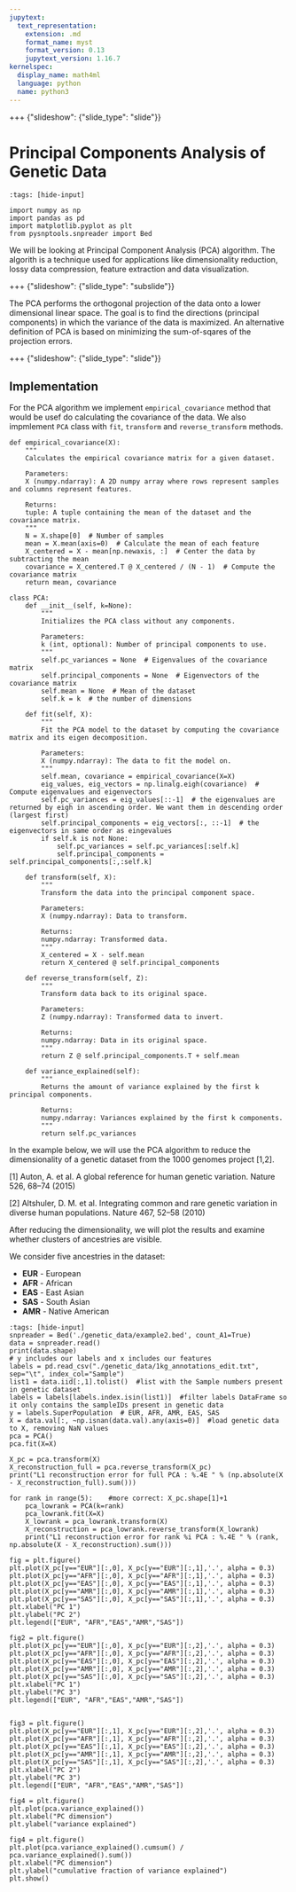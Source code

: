 ```yaml
---
jupytext:
  text_representation:
    extension: .md
    format_name: myst
    format_version: 0.13
    jupytext_version: 1.16.7
kernelspec:
  display_name: math4ml
  language: python
  name: python3
---
```

+++ {"slideshow": {"slide_type": "slide"}}

# Principal Components Analysis of Genetic Data

```{code-cell} ipython3
:tags: [hide-input]

import numpy as np
import pandas as pd
import matplotlib.pyplot as plt
from pysnptools.snpreader import Bed
```

We will be looking at Principal Component Analysis (PCA) algorithm. The algorith is a technique used for applications like dimensionality reduction, lossy data compression, feature extraction and data visualization. 

+++ {"slideshow": {"slide_type": "subslide"}}

The PCA performs the orthogonal projection of the data onto a lower dimensional linear space. The goal is to find the directions (principal components) in which the variance of the data is maximized.
An alternative definition of PCA is based on minimizing the sum-of-sqares of the projection errors.

+++ {"slideshow": {"slide_type": "slide"}}

## Implementation

For the PCA algorithm we implement `empirical_covariance` method that would be usef do calculating the covariance of the data. We also impmlement `PCA` class with `fit`, `transform` and `reverse_transform` methods.

```{code-cell} ipython3
def empirical_covariance(X):
    """
    Calculates the empirical covariance matrix for a given dataset.
    
    Parameters:
    X (numpy.ndarray): A 2D numpy array where rows represent samples and columns represent features.
    
    Returns:
    tuple: A tuple containing the mean of the dataset and the covariance matrix.
    """
    N = X.shape[0]  # Number of samples
    mean = X.mean(axis=0)  # Calculate the mean of each feature
    X_centered = X - mean[np.newaxis, :]  # Center the data by subtracting the mean
    covariance = X_centered.T @ X_centered / (N - 1)  # Compute the covariance matrix
    return mean, covariance
```



```{code-cell} ipython3
class PCA:
    def __init__(self, k=None):
        """
        Initializes the PCA class without any components.

        Parameters:
        k (int, optional): Number of principal components to use.
        """
        self.pc_variances = None  # Eigenvalues of the covariance matrix
        self.principal_components = None  # Eigenvectors of the covariance matrix
        self.mean = None  # Mean of the dataset
        self.k = k  # the number of dimensions

    def fit(self, X):
        """
        Fit the PCA model to the dataset by computing the covariance matrix and its eigen decomposition.
        
        Parameters:
        X (numpy.ndarray): The data to fit the model on.
        """
        self.mean, covariance = empirical_covariance(X=X)
        eig_values, eig_vectors = np.linalg.eigh(covariance)  # Compute eigenvalues and eigenvectors
        self.pc_variances = eig_values[::-1]  # the eigenvalues are returned by eigh in ascending order. We want them in descending order (largest first)
        self.principal_components = eig_vectors[:, ::-1]  # the eigenvectors in same order as eingevalues
        if self.k is not None:
            self.pc_variances = self.pc_variances[:self.k]
            self.principal_components = self.principal_components[:,:self.k]

    def transform(self, X):
        """
        Transform the data into the principal component space.
        
        Parameters:
        X (numpy.ndarray): Data to transform.
        
        Returns:
        numpy.ndarray: Transformed data.
        """
        X_centered = X - self.mean
        return X_centered @ self.principal_components

    def reverse_transform(self, Z):
        """
        Transform data back to its original space.
        
        Parameters:
        Z (numpy.ndarray): Transformed data to invert.
        
        Returns:
        numpy.ndarray: Data in its original space.
        """
        return Z @ self.principal_components.T + self.mean

    def variance_explained(self):
        """
        Returns the amount of variance explained by the first k principal components.
        
        Returns:
        numpy.ndarray: Variances explained by the first k components.
        """
        return self.pc_variances
```

In the example below, we will use the PCA algorithm to reduce the dimensionality of a genetic dataset from the 1000 genomes project [1,2].

[1] Auton, A. et al. A global reference for human genetic variation. Nature 526, 68–74 (2015)

[2] Altshuler, D. M. et al. Integrating common and rare genetic variation in diverse human populations. Nature 467, 52–58 (2010)

After reducing the dimensionality, we will plot the results and examine whether clusters of ancestries are visible.  

We consider five ancestries in the dataset:  

- **EUR** - European  
- **AFR** - African  
- **EAS** - East Asian  
- **SAS** - South Asian  
- **AMR** - Native American  

```{code-cell} ipython3
:tags: [hide-input]
snpreader = Bed('./genetic_data/example2.bed', count_A1=True)
data = snpreader.read()
print(data.shape)
# y includes our labels and x includes our features
labels = pd.read_csv("./genetic_data/1kg_annotations_edit.txt", sep="\t", index_col="Sample")
list1 = data.iid[:,1].tolist()  #list with the Sample numbers present in genetic dataset
labels = labels[labels.index.isin(list1)]  #filter labels DataFrame so it only contains the sampleIDs present in genetic data
y = labels.SuperPopulation  # EUR, AFR, AMR, EAS, SAS
X = data.val[:, ~np.isnan(data.val).any(axis=0)]  #load genetic data to X, removing NaN values
pca = PCA()
pca.fit(X=X)

X_pc = pca.transform(X)
X_reconstruction_full = pca.reverse_transform(X_pc)
print("L1 reconstruction error for full PCA : %.4E " % (np.absolute(X - X_reconstruction_full).sum()))

for rank in range(5):    #more correct: X_pc.shape[1]+1
    pca_lowrank = PCA(k=rank)
    pca_lowrank.fit(X=X)
    X_lowrank = pca_lowrank.transform(X)
    X_reconstruction = pca_lowrank.reverse_transform(X_lowrank)
    print("L1 reconstruction error for rank %i PCA : %.4E " % (rank, np.absolute(X - X_reconstruction).sum()))

fig = plt.figure()
plt.plot(X_pc[y=="EUR"][:,0], X_pc[y=="EUR"][:,1],'.', alpha = 0.3)
plt.plot(X_pc[y=="AFR"][:,0], X_pc[y=="AFR"][:,1],'.', alpha = 0.3)
plt.plot(X_pc[y=="EAS"][:,0], X_pc[y=="EAS"][:,1],'.', alpha = 0.3)
plt.plot(X_pc[y=="AMR"][:,0], X_pc[y=="AMR"][:,1],'.', alpha = 0.3)
plt.plot(X_pc[y=="SAS"][:,0], X_pc[y=="SAS"][:,1],'.', alpha = 0.3)
plt.xlabel("PC 1")
plt.ylabel("PC 2")
plt.legend(["EUR", "AFR","EAS","AMR","SAS"])

fig2 = plt.figure()
plt.plot(X_pc[y=="EUR"][:,0], X_pc[y=="EUR"][:,2],'.', alpha = 0.3)
plt.plot(X_pc[y=="AFR"][:,0], X_pc[y=="AFR"][:,2],'.', alpha = 0.3)
plt.plot(X_pc[y=="EAS"][:,0], X_pc[y=="EAS"][:,2],'.', alpha = 0.3)
plt.plot(X_pc[y=="AMR"][:,0], X_pc[y=="AMR"][:,2],'.', alpha = 0.3)
plt.plot(X_pc[y=="SAS"][:,0], X_pc[y=="SAS"][:,2],'.', alpha = 0.3)
plt.xlabel("PC 1")
plt.ylabel("PC 3")
plt.legend(["EUR", "AFR","EAS","AMR","SAS"])


fig3 = plt.figure()
plt.plot(X_pc[y=="EUR"][:,1], X_pc[y=="EUR"][:,2],'.', alpha = 0.3)
plt.plot(X_pc[y=="AFR"][:,1], X_pc[y=="AFR"][:,2],'.', alpha = 0.3)
plt.plot(X_pc[y=="EAS"][:,1], X_pc[y=="EAS"][:,2],'.', alpha = 0.3)
plt.plot(X_pc[y=="AMR"][:,1], X_pc[y=="AMR"][:,2],'.', alpha = 0.3)
plt.plot(X_pc[y=="SAS"][:,1], X_pc[y=="SAS"][:,2],'.', alpha = 0.3)
plt.xlabel("PC 2")
plt.ylabel("PC 3")
plt.legend(["EUR", "AFR","EAS","AMR","SAS"])

fig4 = plt.figure()
plt.plot(pca.variance_explained())
plt.xlabel("PC dimension")
plt.ylabel("variance explained")

fig4 = plt.figure()
plt.plot(pca.variance_explained().cumsum() / pca.variance_explained().sum())
plt.xlabel("PC dimension")
plt.ylabel("cumulative fraction of variance explained")
plt.show()
```